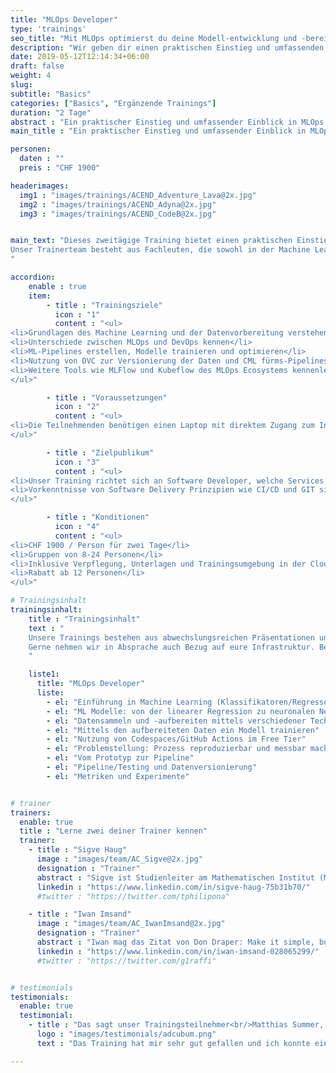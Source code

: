 ```yaml
---
title: "MLOps Developer"
type: 'trainings'
seo_title: "Mit MLOps optimierst du deine Modell-entwicklung und -bereitstellung deiner Daten."
description: "Wir geben dir einen praktischen Einstieg und umfassenden Einblick in MLOps."
date: 2019-05-12T12:14:34+06:00
draft: false
weight: 4
slug:
subtitle: "Basics"
categories: ["Basics", "Ergänzende Trainings"]
duration: "2 Tage"
abstract : "Ein praktischer Einstieg und umfassender Einblick in MLOps."
main_title : "Ein praktischer Einstieg und umfassender Einblick in MLOps."

personen:
  daten : ""
  preis : "CHF 1900"

headerimages:
  img1 : "images/trainings/ACEND_Adventure_Lava@2x.jpg"
  img2 : "images/trainings/ACEND_Adyna@2x.jpg"
  img3 : "images/trainings/ACEND_CodeB@2x.jpg"


main_text: "Dieses zweitägige Training bietet einen praktischen Einstieg in MLOps, das den Machine-Learning-Lebenszyklus durch Automatisierung und Standardisierung optimiert. Die Versionierung von Code und Daten sowie die Überwachung der Modellparameter sorgen für konsistente, reproduzierbare Ergebnisse. Continuous Integration und Continuous Deployment (CI/CD) beschleunigen die Markteinführung neuerms-Produkte.\n\n
Unser Trainerteam besteht aus Fachleuten, die sowohl in der Machine Learning-Forschung tätig sind als auch über umfangreiche Erfahrung in der praktischen Implementierung von Datenmodellen in Unternehmen verfügen.
"

accordion:
    enable : true
    item:
        - title : "Trainingsziele"
          icon : "1"
          content : "<ul>
<li>Grundlagen des Machine Learning und der Datenvorbereitung verstehen</li>
<li>Unterschiede zwischen MLOps und DevOps kennen</li>
<li>ML-Pipelines erstellen, Modelle trainieren und optimieren</li>
<li>Nutzung von DVC zur Versionierung der Daten und CML fürms-Pipelines</li>
<li>Weitere Tools wie MLFlow und Kubeflow des MLOps Ecosystems kennenlernen</li>
</ul>"

        - title : "Voraussetzungen"
          icon : "2"
          content : "<ul>
<li>Die Teilnehmenden benötigen einen Laptop mit direktem Zugang zum Internet</li>
</ul>"

        - title : "Zielpublikum"
          icon : "3"
          content : "<ul>
<li>Unser Training richtet sich an Software Developer, welche Services aufgrund von Daten und Datenmodellen bereitstellen und bereits Vorkenntnisse im Bereich Softwareentwicklung und Architektur besitzen.</li>
<li>Vorkenntnisse von Software Delivery Prinzipien wie CI/CD und GIT sind von Vorteil.</li>
</ul>"

        - title : "Konditionen"
          icon : "4"
          content : "<ul>
<li>CHF 1900 / Person für zwei Tage</li>
<li>Gruppen von 8-24 Personen</li>
<li>Inklusive Verpflegung, Unterlagen und Trainingsumgebung in der Cloud</li>
<li>Rabatt ab 12 Personen</li>
</ul>"

# Trainingsinhalt
trainingsinhalt:
    title : "Trainingsinhalt"
    text : "
    Unsere Trainings bestehen aus abwechslungsreichen Präsentationen und hands-on Labs, um deren Inhalt auf spannende Art und Weise zu übermitteln.
    Gerne nehmen wir in Absprache auch Bezug auf eure Infrastruktur. Bei Bedarf für weitere Inhalte können wir auf euren Wunsch hin Anpassungen vornehmen.
    "

    liste1:
      title: "MLOps Developer"
      liste:
        - el: "Einführung in Machine Learning (Klassifikatoren/Regressoren, Over- und Underfitting)"
        - el: "ML Modelle: von der linearer Regression zu neuronalen Netzen"
        - el: "Datensammeln und -aufbereiten mittels verschiedener Technikenn"
        - el: "Mittels den aufbereiteten Daten ein Modell trainieren"
        - el: "Nutzung von Codespaces/GitHub Actions im Free Tier"
        - el: "Problemstellung: Prozess reproduzierbar und messbar machen"
        - el: "Vom Prototyp zur Pipeline"
        - el: "Pipeline/Testing und Datenversionierung"
        - el: "Metriken und Experimente"


# trainer
trainers:
  enable: true
  title : "Lerne zwei deiner Trainer kennen"
  trainer:
    - title : "Sigve Haug"
      image : "images/team/AC_Sigve@2x.jpg"
      designation : "Trainer"
      abstract : "Sigve ist Studienleiter am Mathematischen Institut (MAI) der Uni Bern."
      linkedin : "https://www.linkedin.com/in/sigve-haug-75b31b70/"
      #twitter : "https://twitter.com/tphilipona"

    - title : "Iwan Imsand"
      image : "images/team/AC_IwanImsand@2x.jpg"
      designation : "Trainer"
      abstract : "Iwan mag das Zitat von Don Draper: Make it simple, but significant."
      linkedin : "https://www.linkedin.com/in/iwan-imsand-028065299/"
      #twitter : "https://twitter.com/g1raffi"


# testimonials
testimonials:
  enable: true
  testimonial:
    - title : "Das sagt unser Trainingsteilnehmer<br/>Matthias Summer, Österreich"
      logo : "images/testimonials/adcubum.png"
      text : "Das Training hat mir sehr gut gefallen und ich konnte einige Dinge mitnehmen, die mir bei der täglichen Arbeit helfen. Die Praxis-Erfahrung und die Leidenschaft für die Technologie war bei den Trainern spürbar. Sie haben uns auch sehr gut unterstützt und uns nützliche Tipps gegeben."

---
```

